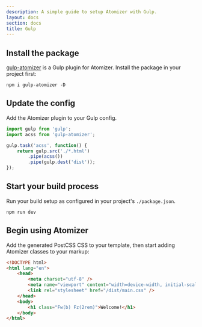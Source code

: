 ```yaml
---
description: A simple guide to setup Atomizer with Gulp.
layout: docs
section: docs
title: Gulp
---
```


## Install the package

[gulp-atomizer](https://github.com/acss-io/gulp-atomizer) is a Gulp plugin for Atomizer. Install the package in your project first:

```shell
npm i gulp-atomizer -D
```

## Update the config

Add the Atomizer plugin to your Gulp config.

```js
import gulp from 'gulp';
import acss from 'gulp-atomizer';

gulp.task('acss', function() {
    return gulp.src('./*.html')
        .pipe(acss())
        .pipe(gulp.dest('dist'));
});
```

## Start your build process

Run your build setup as configured in your project's `./package.json`.

```shell
npm run dev
```

## Begin using Atomizer

Add the generated PostCSS CSS to your template, then start adding Atomizer classes to your markup:

```html
<!DOCTYPE html>
<html lang="en">
    <head>
        <meta charset="utf-8" />
        <meta name="viewport" content="width=device-width, initial-scale=1.0" />
        <link rel="stylesheet" href="/dist/main.css" />
    </head>
    <body>
        <h1 class="Fw(b) Fz(2rem)">Welcome!</h1>
    </body>
</html>
```

